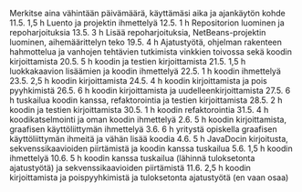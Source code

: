 Merkitse aina vähintään päivämäärä, käyttämäsi aika ja ajankäytön kohde
11.5. 1,5 h Luento ja projektin ihmettelyä
12.5. 1 h Repositorion luominen ja repoharjoituksia
13.5. 3 h Lisää repoharjoituksia, NetBeans-projektin luominen, aihemäärittelyn teko
19.5. 4 h Ajatustyötä, ohjelman rakenteen hahmottelua ja vanhojen tehtävien tutkimista vinkkien toivossa sekä koodin kirjoittamista
20.5. 5 h koodin ja testien kirjoittamista
21.5. 1,5 h luokkakaavion lisäämien ja koodin ihmettelyä
22.5. 1 h koodin ihmettelyä
23.5. 2,5 h koodin kirjoittamista
24.5. 4 h koodin kirjoittamista ja pois pyyhkimistä
26.5. 6 h koodin kirjoittamista ja uudelleenkirjoittamista
27.5. 6 h tuskailua koodin kanssa, refaktorointia ja testien kirjoittamista
28.5. 2 h koodin ja testien kirjoittamista
30.5. 1 h koodin refaktorointia
31.5. 4 h koodikatselmointi ja oman koodin ihmettelyä
2.6. 5 h koodin kirjoittamista, graafisen käyttöliittymän ihmettelyä
3.6. 6 h yritystä opiskella graafisen käyttöliittymän ihmeitä ja vähän lisää koodia
4.6. 5 h JavaDocin kirjoitusta, sekvenssikaavioiden piirtämistä ja koodin kanssa tuskailua
5.6. 1,5 h koodin ihmettelyä
10.6. 5 h koodin kanssa tuskailua (lähinnä tuloksetonta ajatustyötä) ja sekvenssikaavioiden piirtämistä
11.6. 2,5 h koodin kirjoittamista ja poispyyhkimistä ja tuloksetonta ajatustyötä (en vaan osaa)
